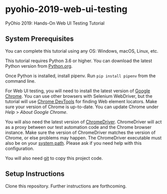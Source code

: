 # pyohio-2019-web-ui-testing
PyOhio 2019: Hands-On Web UI Testing Tutorial

## System Prerequisites
You can complete this tutorial using any OS: Windows, macOS, Linux, etc.

This tutorial requires Python 3.6 or higher.
You can download the latest Python version from [Python.org](https://www.python.org/downloads/).

Once Python is installed, install pipenv.
Run `pip install pipenv` from the command line.

For Web UI testing, you will need to install the latest version of [Google Chrome](https://www.google.com/chrome/).
You can use other browsers with Selenium WebDriver,
but the tutorial will use [Chrome DevTools](https://developers.google.com/web/tools/chrome-devtools/) for finding Web element locators.
Make sure your version of Chrome is up-to-date.
You can update Chrome under *Help* > *About Google Chrome*.

You will also need the latest version of [ChromeDriver](https://sites.google.com/a/chromium.org/chromedriver/).
ChromeDriver will act as a proxy between our test automation code and the Chrome browser instance.
Make sure the version of ChromeDriver matches the version of Chrome, or else problems may happen.
The ChromeDriver executable must also be on your [system path](https://en.wikipedia.org/wiki/PATH_(variable)).
Please ask if you need help with this configuration.

You will also need [git](https://git-scm.com/) to copy this project code.

## Setup Instructions

Clone this repository. Further instructions are forthcoming.
